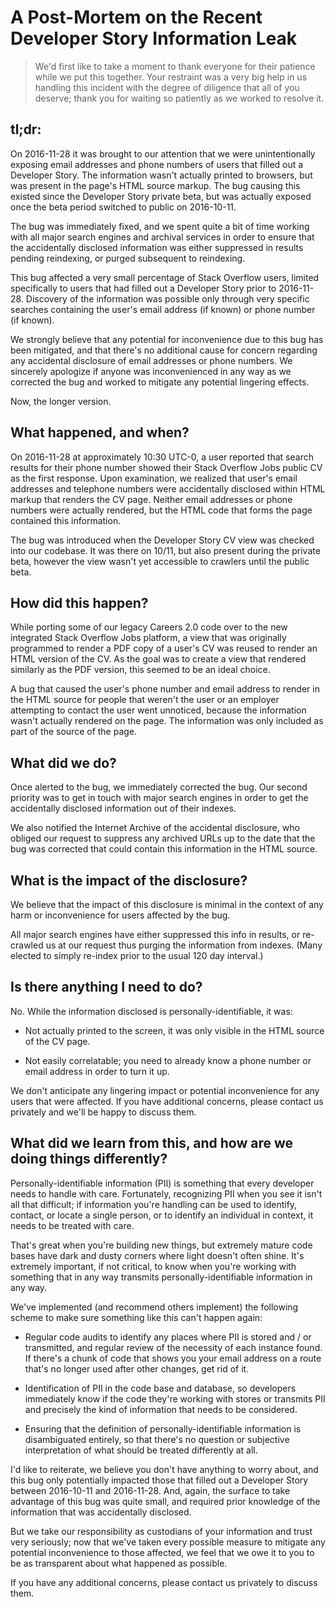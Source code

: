 # A Post-Mortem on the Recent Developer Story Information Leak

> We'd first like to take a moment to thank everyone for their patience while we put this together. Your restraint was a very big help in us handling this incident with the degree of diligence that all of you deserve; thank you for waiting so patiently as we worked to resolve it.

## tl;dr:

On 2016-11-28 it was brought to our attention that we were unintentionally exposing email addresses and phone numbers of users that filled out a Developer Story. The information wasn't actually printed to browsers, but was present in the page's HTML source markup. The bug causing this existed since the Developer Story private beta, but was actually exposed once the beta period switched to public on 2016-10-11.

The bug was immediately fixed, and we spent quite a bit of time working with all major search engines and archival services in order to ensure that the accidentally disclosed information was either suppressed in results pending reindexing, or purged subsequent to reindexing.

This bug affected a very small percentage of Stack Overflow users, limited specifically to users that had filled out a Developer Story prior to 2016-11-28. Discovery of the information was possible only through very specific searches containing the user's email address (if known) or phone number (if known).

We strongly believe that any potential for inconvenience due to this bug has been mitigated, and that there's no additional cause for concern regarding any accidental disclosure of email addresses or phone numbers. We sincerely apologize if anyone was inconvenienced in any way as we corrected the bug and worked to mitigate any potential lingering effects.

Now, the longer version.

## What happened, and when?
On 2016-11-28 at approximately 10:30 UTC-0, a user reported that search results for their phone number showed their Stack Overflow Jobs public CV as the first response. Upon examination, we realized that user's email addresses and telephone numbers were accidentally disclosed within HTML markup that renders the CV page. Neither email addresses or phone numbers were actually rendered, but the HTML code that forms the page contained this information.

The bug was introduced when the Developer Story CV view was checked into our codebase. It was there on 10/11, but also present during the private beta, however the view wasn't yet accessible to crawlers until the public beta.

## How did this happen?
While porting some of our legacy Careers 2.0 code over to the new integrated Stack Overflow Jobs platform, a view that was originally programmed to render a PDF copy of a user's CV was reused to render an HTML version of the CV. As the goal was to create a view that rendered similarly as the PDF version, this seemed to be an ideal choice.

A bug that caused the user's phone number and email address to render in the HTML source for people that weren't the user or an employer attempting to contact the user went unnoticed, because the information wasn't actually rendered on the page. The information was only included as part of the source of the page.

## What did we do?
Once alerted to the bug, we immediately corrected the bug. Our second priority was to get in touch with major search engines in order to get the accidentally disclosed information out of their indexes.

We also notified the Internet Archive of the accidental disclosure, who obliged our request to suppress any archived URLs up to the date that the bug was corrected that could contain this information in the HTML source.

## What is the impact of the disclosure?
We believe that the impact of this disclosure is minimal in the context of any harm or inconvenience for users affected by the bug.

All major search engines have either suppressed this info in results, or re-crawled us at our request thus purging the information from indexes. (Many elected to simply re-index prior to the usual 120 day interval.)

## Is there anything I need to do?
No. While the information disclosed is personally-identifiable, it was:

* Not actually printed to the screen, it was only visible in the HTML source of the CV page.

* Not easily correlatable; you need to already know a phone number or email address in order to turn it up.

We don't anticipate any lingering impact or potential inconvenience for any users that were affected. If you have additional concerns, please contact us privately and we'll be happy to discuss them.

## What did we learn from this, and how are we doing things differently?

Personally-identifiable information (PII) is something that every developer needs to handle with care. Fortunately, recognizing PII when you see it isn't all that difficult; if information you're handling can be used to identify, contact, or locate a single person, or to identify an individual in context, it needs to be treated with care.

That's great when you're building new things, but extremely mature code bases have dark and dusty corners where light doesn't often shine. It's extremely important, if not critical, to know when you're working with something that in any way transmits personally-identifiable information in any way.

We've implemented (and recommend others implement) the following scheme to make sure something like this can't happen again:

* Regular code audits to identify any places where PII is stored and / or transmitted, and regular review of the necessity of each instance found. If there's a chunk of code that shows you your email address on a route that's no longer used after other changes, get rid of it.

* Identification of PII in the code base and database, so developers immediately know if the code they're working with stores or transmits PII and precisely the kind of information that needs to be considered.

* Ensuring that the definition of personally-identifiable information is disambiguated entirely, so that there's no question or subjective interpretation of what should be treated differently at all.

I'd like to reiterate, we believe you don't have anything to worry about, and this bug only potentially impacted those that filled out a Developer Story between 2016-10-11 and 2016-11-28. And, again, the surface to take advantage of this bug was quite small, and required prior knowledge of the information that was accidentally disclosed.

But we take our responsibility as custodians of your information and trust very seriously; now that we've taken every possible measure to mitigate any potential inconvenience to those affected, we feel that we owe it to you to be as transparent about what happened as possible.

If you have any additional concerns, please contact us privately to discuss them.